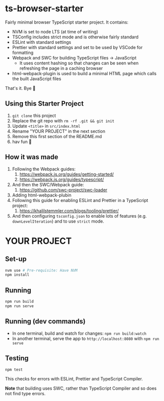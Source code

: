 # ts-browser-starter

Fairly minimal browser TypeScript starter project. It contains:

- NVM is set to node LTS (at time of writing)
- TSConfig includes strict mode and is otherwise fairly standard
- ESLint with standard settings
- Prettier with standard settings and set to be used by VSCode for formatting
- Webpack and SWC for building TypeScript files -> JavaScript
  - It uses content hashing so that changes can be seen when refreshing the page in a caching browser
- html-webpack-plugin is used to build a minimal HTML page which calls the built JavaScript files

That's it. Bye 🦧

## Using this Starter Project

1. `git clone` this project
2. Replace the git repo with `rm -rf .git && git init`
3. Update `<title>` in `src/index.html`
4. Rename "YOUR PROJECT" in the next section
5. Remove this first section of the README.md
6. hav fun 🍌

## How it was made

1. Following the Webpack guides:
   1. https://webpack.js.org/guides/getting-started/
   2. https://webpack.js.org/guides/typescript/
2. And then the SWC/Webpack guide:
   1. https://github.com/swc-project/swc-loader
3. Adding html-webpack-plubin
4. Following this guide for enabling ESLint and Prettier in a TypeScript project:
   1. https://khalilstemmler.com/blogs/tooling/prettier/
5. And then configuring `tsconfig.json` to enable lots of features (e.g. `downLevelIteration`) and to use `strict` mode.

# YOUR PROJECT

## Set-up

```sh
nvm use # Pre-requisite: Have NVM
npm install
```

## Running

```sh
npm run build
npm run serve
```

## Running (dev commands)

- In one terminal, build and watch for changes: `npm run build:watch`
- In another terminal, serve the app to `http://localhost:8080` with `npm run serve`

## Testing

```sh
npm test
```

This checks for errors with ESLint, Prettier and TypeScript Compiler.

**Note** that building uses SWC, rather than TypeScript Compiler and so does not find type errors.
